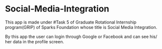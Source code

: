 # Social-Media-Integration

This app is made under #Task 5 of Graduate Rotational Internship program(GRIP) of Sparks Foundation whose title is Social Media Integration.

By this app the user can login through Google or Facebook and can see his/ her data in the profile screen.